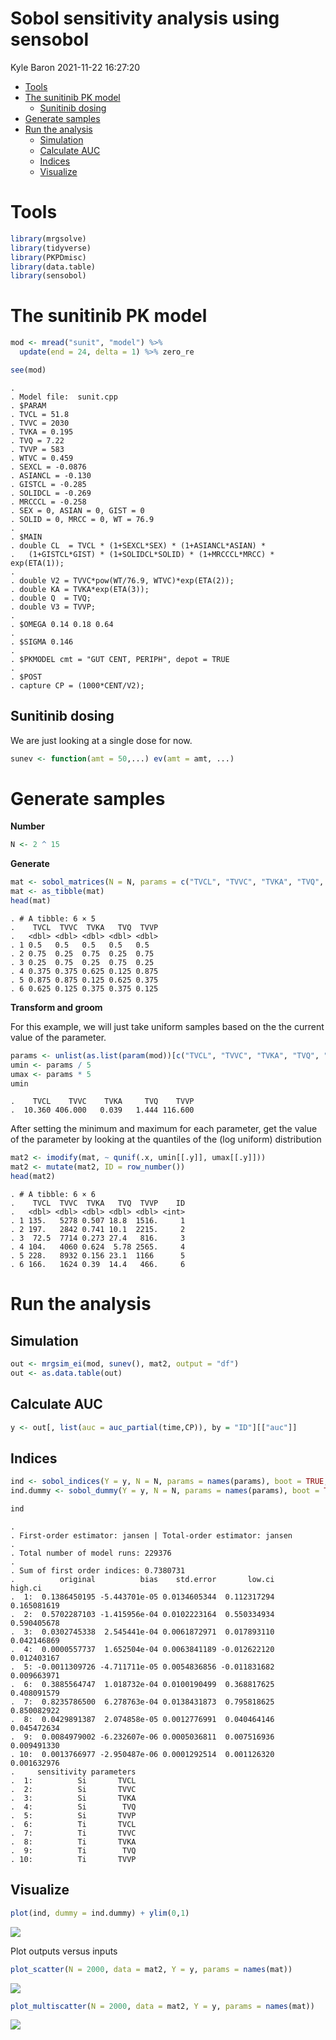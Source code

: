 Sobol sensitivity analysis using sensobol
================
Kyle Baron
2021-11-22 16:27:20

-   [Tools](#tools)
-   [The sunitinib PK model](#the-sunitinib-pk-model)
    -   [Sunitinib dosing](#sunitinib-dosing)
-   [Generate samples](#generate-samples)
-   [Run the analysis](#run-the-analysis)
    -   [Simulation](#simulation)
    -   [Calculate AUC](#calculate-auc)
    -   [Indices](#indices)
    -   [Visualize](#visualize)

# Tools

``` r
library(mrgsolve)
library(tidyverse)
library(PKPDmisc)
library(data.table)
library(sensobol)
```

# The sunitinib PK model

``` r
mod <- mread("sunit", "model") %>% 
  update(end = 24, delta = 1) %>% zero_re
```

``` r
see(mod)
```

    . 
    . Model file:  sunit.cpp 
    . $PARAM
    . TVCL = 51.8
    . TVVC = 2030
    . TVKA = 0.195
    . TVQ = 7.22
    . TVVP = 583
    . WTVC = 0.459
    . SEXCL = -0.0876
    . ASIANCL = -0.130
    . GISTCL = -0.285
    . SOLIDCL = -0.269
    . MRCCCL = -0.258
    . SEX = 0, ASIAN = 0, GIST = 0
    . SOLID = 0, MRCC = 0, WT = 76.9
    . 
    . $MAIN
    . double CL  = TVCL * (1+SEXCL*SEX) * (1+ASIANCL*ASIAN) * 
    .   (1+GISTCL*GIST) * (1+SOLIDCL*SOLID) * (1+MRCCCL*MRCC) * exp(ETA(1));
    . 
    . double V2 = TVVC*pow(WT/76.9, WTVC)*exp(ETA(2));
    . double KA = TVKA*exp(ETA(3));
    . double Q  = TVQ;
    . double V3 = TVVP;
    . 
    . $OMEGA 0.14 0.18 0.64
    . 
    . $SIGMA 0.146
    . 
    . $PKMODEL cmt = "GUT CENT, PERIPH", depot = TRUE
    . 
    . $POST
    . capture CP = (1000*CENT/V2);

## Sunitinib dosing

We are just looking at a single dose for now.

``` r
sunev <- function(amt = 50,...) ev(amt = amt, ...)
```

# Generate samples

**Number**

``` r
N <- 2 ^ 15
```

**Generate**

``` r
mat <- sobol_matrices(N = N, params = c("TVCL", "TVVC", "TVKA", "TVQ", "TVVP"))
mat <- as_tibble(mat)
head(mat)
```

    . # A tibble: 6 × 5
    .    TVCL  TVVC  TVKA   TVQ  TVVP
    .   <dbl> <dbl> <dbl> <dbl> <dbl>
    . 1 0.5   0.5   0.5   0.5   0.5  
    . 2 0.75  0.25  0.75  0.25  0.75 
    . 3 0.25  0.75  0.25  0.75  0.25 
    . 4 0.375 0.375 0.625 0.125 0.875
    . 5 0.875 0.875 0.125 0.625 0.375
    . 6 0.625 0.125 0.375 0.375 0.125

**Transform and groom**

For this example, we will just take uniform samples based on the the
current value of the parameter.

``` r
params <- unlist(as.list(param(mod))[c("TVCL", "TVVC", "TVKA", "TVQ", "TVVP")])
umin <- params / 5
umax <- params * 5
umin
```

    .    TVCL    TVVC    TVKA     TVQ    TVVP 
    .  10.360 406.000   0.039   1.444 116.600

After setting the minimum and maximum for each parameter, get the value
of the parameter by looking at the quantiles of the (log uniform)
distribution

``` r
mat2 <- imodify(mat, ~ qunif(.x, umin[[.y]], umax[[.y]]))
mat2 <- mutate(mat2, ID = row_number())
head(mat2)
```

    . # A tibble: 6 × 6
    .    TVCL  TVVC  TVKA   TVQ  TVVP    ID
    .   <dbl> <dbl> <dbl> <dbl> <dbl> <int>
    . 1 135.   5278 0.507 18.8  1516.     1
    . 2 197.   2842 0.741 10.1  2215.     2
    . 3  72.5  7714 0.273 27.4   816.     3
    . 4 104.   4060 0.624  5.78 2565.     4
    . 5 228.   8932 0.156 23.1  1166      5
    . 6 166.   1624 0.39  14.4   466.     6

# Run the analysis

## Simulation

``` r
out <- mrgsim_ei(mod, sunev(), mat2, output = "df")
out <- as.data.table(out)
```

## Calculate AUC

``` r
y <- out[, list(auc = auc_partial(time,CP)), by = "ID"][["auc"]]
```

## Indices

``` r
ind <- sobol_indices(Y = y, N = N, params = names(params), boot = TRUE, R = 1000, first = "jansen")
ind.dummy <- sobol_dummy(Y = y, N = N, params = names(params), boot = TRUE, R = 1000)
```

``` r
ind
```

    . 
    . First-order estimator: jansen | Total-order estimator: jansen 
    . 
    . Total number of model runs: 229376 
    . 
    . Sum of first order indices: 0.7380731 
    .          original          bias    std.error       low.ci     high.ci
    .  1:  0.1386450195 -5.443701e-05 0.0134605344  0.112317294 0.165081619
    .  2:  0.5702287103 -1.415956e-04 0.0102223164  0.550334934 0.590405678
    .  3:  0.0302745338  2.545441e-04 0.0061872971  0.017893110 0.042146869
    .  4:  0.0000557737  1.652504e-04 0.0063841189 -0.012622120 0.012403167
    .  5: -0.0011309726 -4.711711e-05 0.0054836856 -0.011831682 0.009663971
    .  6:  0.3885564747  1.018732e-04 0.0100190499  0.368817625 0.408091579
    .  7:  0.8235786500  6.278763e-04 0.0138431873  0.795818625 0.850082922
    .  8:  0.0429891387  2.074858e-05 0.0012776991  0.040464146 0.045472634
    .  9:  0.0084979002 -6.232607e-06 0.0005036811  0.007516936 0.009491330
    . 10:  0.0013766977 -2.950487e-06 0.0001292514  0.001126320 0.001632976
    .     sensitivity parameters
    .  1:          Si       TVCL
    .  2:          Si       TVVC
    .  3:          Si       TVKA
    .  4:          Si        TVQ
    .  5:          Si       TVVP
    .  6:          Ti       TVCL
    .  7:          Ti       TVVC
    .  8:          Ti       TVKA
    .  9:          Ti        TVQ
    . 10:          Ti       TVVP

## Visualize

``` r
plot(ind, dummy = ind.dummy) + ylim(0,1)
```

![](img/sensobolunnamed-chunk-14-1.png)<!-- -->

Plot outputs versus inputs

``` r
plot_scatter(N = 2000, data = mat2, Y = y, params = names(mat))
```

![](img/sensobolunnamed-chunk-15-1.png)<!-- -->

``` r
plot_multiscatter(N = 2000, data = mat2, Y = y, params = names(mat))
```

![](img/sensobolunnamed-chunk-16-1.png)<!-- -->
